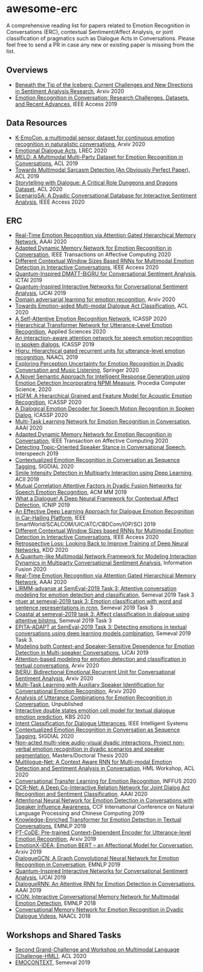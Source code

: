 # awesome-erc
A comprehensive reading list for papers related to Emotion Recognition in Conversations (ERC), contextual Sentiment/Affect Analysis, or joint classification of pragmatics such as Dialogue Acts in Conversations.
Please feel free to send a PR in case any new or existing paper is missing from the list.

## Overviews

- [Beneath the Tip of the Iceberg: Current Challenges and New Directions in Sentiment Analysis Research](https://arxiv.org/pdf/2005.00357.pdf), Arxiv 2020
- [Emotion Recognition in Conversation: Research Challenges, Datasets, and Recent Advances](https://ieeexplore.ieee.org/document/8764449), IEEE Access 2019

## Data Resources

- [K-EmoCon, a multimodal sensor dataset for continuous emotion recognition in naturalistic conversations](https://arxiv.org/pdf/2005.04120.pdf), Arxiv 2020
- [Emotional Dialogue Acts](https://www.aclweb.org/anthology/2020.lrec-1.78.pdf), LREC 2020
- [MELD: A Multimodal Multi-Party Dataset for Emotion Recognition in Conversations](https://www.aclweb.org/anthology/P19-1050.pdf), ACL 2019
- [Towards Multimodal Sarcasm Detection (An Obviously Perfect Paper)](https://www.aclweb.org/anthology/P19-1455.pdf), ACL 2019
- [Storytelling with Dialogue: A Critical Role Dungeons and Dragons Dataset](https://www.aclweb.org/anthology/2020.acl-main.459.pdf), ACL 2020
- [ScenarioSA: A Dyadic Conversational Database for Interactive Sentiment Analysis](https://ieeexplore.ieee.org/iel7/6287639/8948470/09091843.pdf), IEEE Access 2020

## ERC

- [Real-Time Emotion Recognition via Attention Gated Hierarchical Memory Network](https://arxiv.org/pdf/1911.09075.pdf), AAAI 2020
- [Adapted Dynamic Memory Network for Emotion Recognition in Conversation](https://ieeexplore.ieee.org/abstract/document/9128015), IEEE Transactions on Affective Computing 2020
- [Different Contextual Window Sizes Based RNNs for Multimodal Emotion Detection
in Interactive Conversations](https://ieeexplore.ieee.org/stamp/stamp.jsp?tp=&arnumber=9127905), IEEE Access 2020 
- [Quantum-Inspired DMATT-BiGRU for Conversational Sentiment Analysis](https://ieeexplore.ieee.org/stamp/stamp.jsp?arnumber=8995180), ICTAI 2019
- [Quantum-Inspired Interactive Networks for Conversational Sentiment Analysis](https://oro.open.ac.uk/61755/1/QIN.pdf), IJCAI 2019
- [Domain adversarial learning for emotion recognition](https://arxiv.org/pdf/1910.13807.pdf), Arxiv 2020
- [Towards Emotion-aided Multi-modal Dialogue Act Classification](https://www.aclweb.org/anthology/2020.acl-main.402.pdf), ACL 2020
- [A Self-Attentive Emotion Recognition Network](https://ieeexplore.ieee.org/stamp/stamp.jsp?arnumber=9054762), ICASSP 2020
- [Hierarchical Transformer Network for Utterance-Level Emotion Recognition](https://www.mdpi.com/2076-3417/10/13/4447/pdf), Applied Sciences 2020
- [An interaction-aware attention network for speech emotion recognition in spoken dialogs](https://ieeexplore.ieee.org/document/8683293/), ICASSP 2019
- [Higru: Hierarchical gated recurrent units for utterance-level emotion recognition](https://www.aclweb.org/anthology/N19-1037.pdf), NAACL 2019
- [Exploring Perception Uncertainty for Emotion Recognition in Dyadic Conversation and Music Listening](https://link.springer.com/content/pdf/10.1007/s12559-019-09694-4.pdf), Springer 2020
- [A Novel Semantic Approach for Intelligent Response Generation using Emotion Detection Incorporating NPMI Measure](https://www.sciencedirect.com/science/article/pii/S1877050920307869), Procedia Computer Science, 2020
- [HGFM: A Hierarchical Grained and Feature Model for Acoustic Emotion Recognition](https://ieeexplore.ieee.org/document/9053039), ICASSP 2020
- [A Dialogical Emotion Decoder for Speech Motion Recognition in Spoken Dialog](https://ieeexplore.ieee.org/document/9053561), ICASSP 2020
- [Multi-Task Learning Network for Emotion Recognition in Conversation](https://arxiv.org/pdf/2003.01478), AAAI 2020
- [Adapted Dynamic Memory Network for Emotion Recognition in Conversation](https://ieeexplore.ieee.org/document/9128015/), IEEE Transaction on Affective Computing 2020
- [Detecting Topic-Oriented Speaker Stance in Conversational Speech](https://researchmgt.monash.edu/ws/portalfiles/portal/289322527/289321078_oa.pdf), Interspeech 2019
- [Contextualized Emotion Recognition in Conversation as Sequence Tagging](https://www.sigdial.org/files/workshops/conference21/pdf/2020.sigdial-1.23.pdf), SIGDIAL 2020
- [Smile Intensity Detection in Multiparty Interaction using Deep Learning](http://www.cristinasegalin.com/research/papers/ACII19.pdf), ACII 2019
- [Mutual Correlation Attentive Factors in Dyadic Fusion Networks for Speech Emotion Recognition](https://dl.acm.org/doi/pdf/10.1145/3343031.3351039), ACM MM 2019
- [What a Dialogue! A Deep Neural Framework for Contextual Affect Detection](https://arxiv.org/pdf/2001.10169.pdf), ICNIP 2019
- [An Effective Deep Learning Approach for Dialogue Emotion Recognition in Car-Hailing Platform](https://ieeexplore.ieee.org/abstract/document/9060306/), IEEE SmartWorld/SCALCOM/UIC/ATC/CBDCom/IOP/SCI 2019
- [Different Contextual Window Sizes based RNNs for Multimodal Emotion Detection in Interactive Conversations](https://ieeexplore.ieee.org/abstract/document/9127905/), IEEE Access 2020
- [Retrospective Loss: Looking Back to Improve Training of Deep Neural Networks](https://arxiv.org/pdf/2006.13593), KDD 2020
- [A Quantum-like Multimodal Network Framework for Modeling Interaction Dynamics in Multiparty Conversational Sentiment Analysis](https://www.sciencedirect.com/science/article/pii/S1566253520302554?casa_token=hvT7DkxejAEAAAAA:1ulmt0sDPWNhhVpG2smXpseF6E_UVoK_IqlLH4Puohq6bNQcuFObP4Vy7GYYg_byr5Yttx1HO2zB), Information Fusion 2020
- [Real-Time Emotion Recognition via Attention Gated Hierarchical Memory Network](https://arxiv.org/pdf/1911.09075.pdf), AAAI 2020
- [LIRMM-advanse at SemEval-2019 Task 3: Attentive conversation modeling for emotion detection and classification](https://hal-lirmm.ccsd.cnrs.fr/lirmm-02145395/file/semeval2019-proceedings.pdf), Semeval 2019 Task 3
- [ntuer at semeval-2019 task 3: Emotion classification with word and sentence representations in rcnn](https://arxiv.org/pdf/1902.07867.pdf), Semeval 2019 Task 3
- [Coastal at semeval-2019 task 3: Affect classification in dialogue using attentive bilstms](https://www.aclweb.org/anthology/S19-2026.pdf), Semeval 2019 Task 3
- [EPITA-ADAPT at SemEval-2019 Task 3: Detecting emotions in textual conversations using deep learning models combination](https://www.aclweb.org/anthology/S19-2035.pdf), Semeval 2019 Task 3.
- [Modeling both Context-and Speaker-Sensitive Dependence for Emotion Detection in Multi-speaker Conversations](https://www.ijcai.org/Proceedings/2019/0752.pdf), IJCAI 2019
- [Attention-based modeling for emotion detection and classification in textual conversations](https://arxiv.org/pdf/1906.07020), Arxiv 2020
- [BiERU: Bidirectional Emotional Recurrent Unit for Conversational Sentiment Analysis](https://arxiv.org/pdf/2006.00492.pdf), Arxiv 2020
- [Multi-Task Learning with Auxiliary Speaker Identification for Conversational Emotion Recognition](https://arxiv.org/pdf/2003.01478.pdf), Arxiv 2020
- [Analysis of Utterance Combinations for Emotion Recognition in Conversation](https://www.jstage.jst.go.jp/article/pjsai/JSAI2020/0/JSAI2020_3F5ES201/_pdf), Unpublished
- [Interactive double states emotion cell model for textual dialogue emotion prediction](https://www.sciencedirect.com/science/article/abs/pii/S0950705119304654), KBS 2020
- [Intent Classification for Dialogue Utterances](https://ieeexplore.ieee.org/iel7/9670/5196652/08910417.pdf?casa_token=Cj6j5g5WtH8AAAAA:88fVKkpvXiFgohhiyqJd1S6cdg08RmRFzWI6SlUaNcTbj0zaLcVNGTx01gTHTsls7hxw8_cWvlXvXQ), IEEE Intelligent Systems
- [Contextualized Emotion Recognition in Conversation as Sequence Tagging](https://www.sigdial.org/files/workshops/conference21/pdf/2020.sigdial-1.23.pdf), SIGDIAL 2020
- [Non-acted multi-view audio-visual dyadic interactions. Project non-verbal emotion recognition in dyadic scenarios and speaker segmentation](http://diposit.ub.edu/dspace/bitstream/2445/159557/2/159557.pdf), Masters/Doctoral Thesis 2020
- [Multilogue-Net: A Context Aware RNN for Multi-modal Emotion Detection and Sentiment Analysis in Conversation](https://www.aclweb.org/anthology/2020.challengehml-1.3.pdf), HML Workshop, ACL 2020
- [Conversational Transfer Learning for Emotion Recognition](https://arxiv.org/abs/1910.04980), INFFUS 2020
- [DCR-Net: A Deep Co-Interactive Relation Network for Joint Dialog Act Recognition and Sentiment Classification](https://www.aaai.org/Papers/AAAI/2020GB/AAAI-QinL.5400.pdf), AAAI 2020
- [Attentional Neural Network for Emotion Detection in Conversations with Speaker Influence Awareness](http://tcci.ccf.org.cn/conference/2019_1007/papers/230.pdf), CCF International Conference on Natural Language Processing and Chinese Computing 2019
- [Knowledge-Enriched Transformer for Emotion Detection in Textual Conversations](https://www.aclweb.org/anthology/D19-1016.pdf), EMNLP 2019
- [PT-CoDE: Pre-trained Context-Dependent Encoder for Utterance-level Emotion Recognition](https://arxiv.org/abs/1910.08916), Arxiv 2019
- [EmotionX-IDEA: Emotion BERT – an Affectional Model for Conversation](https://arxiv.org/pdf/1908.06264.pdf), Arxiv 2019
- [DialogueGCN: A Graph Convolutional Neural Network for Emotion Recognition in Conversation](https://www.aclweb.org/anthology/D19-1015.pdf), EMNLP 2019
- [Quantum-Inspired Interactive Networks for Conversational Sentiment Analysis](https://www.ijcai.org/Proceedings/2019/0755.pdf), IJCAI 2019
- [DialogueRNN: An Attentive RNN for Emotion Detection in Conversations](https://www.aaai.org/ojs/index.php/AAAI/article/view/4657), AAAI 2019
- [ICON: Interactive Conversational Memory Network for Multimodal Emotion Detection](https://www.aclweb.org/anthology/D18-1280.pdf), EMNLP 2018
- [Conversational Memory Network for Emotion Recognition in Dyadic Dialogue Videos](https://www.aclweb.org/anthology/N18-1193.pdf), NAACL 2018

## Workshops and Shared Tasks

- [Second Grand-Challenge and Workshop on Multimodal Language (Challenge-HML)](https://www.aclweb.org/anthology/volumes/2020.challengehml-1/), ACL 2020
- [EMOCONTEXT](https://www.humanizing-ai.com/emocontext.html), Semeval 2019

